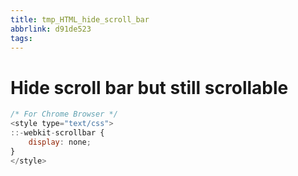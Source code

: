 ```yaml
---
title: tmp_HTML_hide_scroll_bar
abbrlink: d91de523
tags:
---
```

Hide scroll bar but still scrollable
===

```js
/* For Chrome Browser */
<style type="text/css">
::-webkit-scrollbar { 
    display: none; 
}
</style>
```